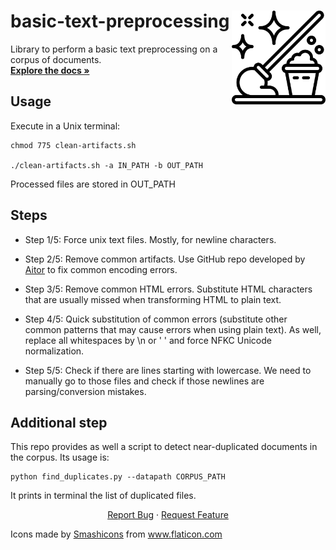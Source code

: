 # basic-text-preprocessing <img src="images/mop-logo.png" alt="Logo" align="right"  width="150" height="150">

<p align="left">
    Library to perform a basic text preprocessing on a corpus of documents.
    <br />
    <a href="https://github.com/tonifuc3m/basic-text-preprocessing"><strong>Explore the docs »</strong></a>
</p>

## Usage

Execute in a Unix terminal:

```
chmod 775 clean-artifacts.sh

./clean-artifacts.sh -a IN_PATH -b OUT_PATH 
```

Processed files are stored in OUT_PATH


## Steps

 - Step 1/5: Force unix text files. Mostly, for newline characters.
 
 - Step 2/5: Remove common artifacts. Use GitHub repo developed by [Aitor](https://github.com/gonzalez-agirre) to fix common encoding errors.
 
 - Step 3/5: Remove common HTML errors. Substitute HTML characters that are usually missed when transforming HTML to plain text.
 
 - Step 4/5: Quick substitution of common errors (substitute other common patterns that may cause errors when using plain text). As well, replace all whitespaces by \n or ' ' and force NFKC Unicode normalization.
 
 - Step 5/5: Check if there are lines starting with lowercase. We need to manually go to those files and check if those newlines are parsing/conversion mistakes.
 
## Additional step

This repo provides as well a script to detect near-duplicated documents in the corpus. Its usage is:

```
python find_duplicates.py --datapath CORPUS_PATH
```

It prints in terminal the list of duplicated files.


<p align="center">
    <a href="https://github.com/tonifuc3m/basic-text-preprocessing/issues">Report Bug</a>
    ·
    <a href="https://github.com/tonifuc3m/basic-text-preprocessing/issues">Request Feature</a>
</p>


<div>Icons made by <a href="https://www.flaticon.com/authors/smashicons" title="Smashicons">Smashicons</a> from <a href="https://www.flaticon.com/" title="Flaticon">www.flaticon.com</a></div>
